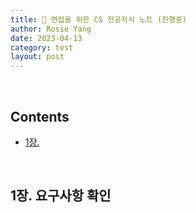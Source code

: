 ```yaml
---
title: 📖 면접을 위한 CS 전공지식 노트 (진행중)
author: Rosie Yang
date: 2023-04-13
category: test
layout: post
---
```

> 

<br>

## Contents
+ [1장. ](/cs/2023/04/13/CS_interview.html#1장-요구사항-확인)

<br>

## 1장. 요구사항 확인


<div style="padding:3px; margin:200px 0;"></div>   